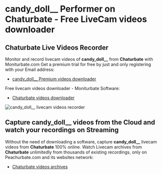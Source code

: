 # candy_doll__ Performer on Chaturbate - Free LiveCam videos downloader

## Chaturbate Live Videos Recorder

Monitor and record livecam videos of **candy_doll__** from **Chaturbate** with Moniturbate.com
Get a premium trial for free by just and only registering with your Email address:
* [candy_doll__ Premium videos downloader](https://moniturbate.com/request-demo-licence-key.html)

Free livecam videos downloader - Moniturbate Software:
* [Chaturbate videos downloader](https://moniturbate.com/moniturbate-download-software.html)

![candy_doll__ livecam videos recorder](https://peachurnet.com/templates/moniturbate-software.png)


## Capture candy_doll__ videos from the Cloud and watch your recordings on Streaming

Without the need of downloading a software, capture **candy_doll__** livecam videos from **Chaturbate** 100% online.
Watch Livecam archives from **Chaturbate** unlimitedly from thousands of existing recordings, only on Peachurbate.com and its websites network:
* [Chaturbate videos archives](https://peachurnet.com/)